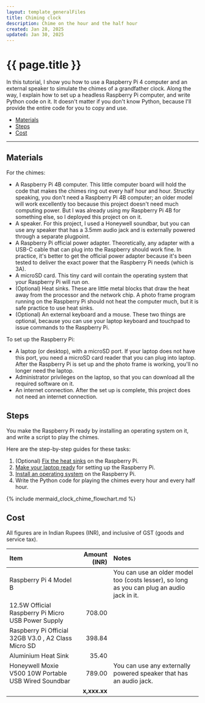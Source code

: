 ```yaml
---
layout: template_generalFiles
title: Chiming clock
description: Chime on the hour and the half hour
created: Jan 28, 2025
updated: Jan 30, 2025
---
```


# {{ page.title }}

In this tutorial, I show you how to use a Raspberry Pi 4 computer and an external speaker to simulate the chimes of a grandfather clock. Along the way, I explain how to set up a headless Raspberry Pi computer, and write Python code on it. It doesn't matter if you don't know Python, because I'll provide the entire code for you to copy and use.

-  [Materials](#materials)
-  [Steps](#steps)
-  [Cost](#cost)

<hr/>

## Materials

For the chimes:

-  A Raspberry Pi 4B computer. This little computer board will hold the code that makes the chimes ring out every half hour and hour. Structky speaking, you don't need a Raspberry Pi 4B computer; an older model will work excellently too because this project doesn't need much computing power. But I was already using my Raspberry Pi 4B for something else, so I deployed this project on on it.
-  A speaker. For this project, I used a Honeywell soundbar, but you can use any speaker that has a 3.5mm audio jack and is externally powered through a separate plugpoint.
-  A Raspberry Pi official power adapter. Theoretically, any adapter with a USB-C cable that can plug into the Raspberry should work fine. In practice, it's better to get the official power adapter because it's been tested to deliver the exact power that the Raspberry Pi needs (which is 3A).
-  A microSD card. This tiny card will contain the operating system that your Raspberry Pi will run on.
-  (Optional) Heat sinks. These are little metal blocks that draw the heat away from the processor and the network chip. A photo frame program running on the Raspberry Pi should not heat the computer much, but it is safe practice to use heat sinks.
-  (Optional) An external keyboard and a mouse. These two things are optional, because you can use your laptop keyboard and touchpad to issue commands to the Raspberry Pi.

To set up the Raspberry Pi:

-  A laptop (or desktop), with a microSD port. If your laptop does not have this port, you need a microSD card reader that you can plug into laptop. After the Raspberry Pi is set up and the photo frame is working, you'll no longer need the laptop.
-  Administrator privileges on the laptop, so that you can download all the required software on it.
-  An internet connection. After the set up is complete, this project does not need an internet connection.

## Steps

You make the Raspberry Pi ready by installing an operating system on it, and write a script to play the chimes.

Here are the step-by-step guides for these tasks:

1.  (Optional) [Fix the heat sinks](pi_4_attach_heatsink.md) on the Raspberry Pi.
1.  [Make your laptop ready](set_up_laptop.md) for setting up the Raspberry Pi.
1.  [Install an operating system](pi_4_install_os.md) on the Raspberry Pi.
1.  Write the Python code for playing the chimes every hour and every half hour.

{% include mermaid_clock_chime_flowchart.md %}

## Cost

All figures are in Indian Rupees (INR), and inclusive of GST (goods and service tax).

| Item | Amount (INR) | Notes |
| :---- | -----------: | :------ |
| Raspberry Pi 4 Model B |  | You can use an older model too (costs lesser), so long as you can plug an audio jack in it. |
| 12.5W Official Raspberry Pi Micro USB Power Supply | 708.00 | |
| Raspberry Pi Official 32GB V3.0 , A2 Class Micro SD | 398.84 | |
| Aluminium Heat Sink | 35.40 | |
| Honeywell Moxie V500 10W Portable USB Wired Soundbar  | 789.00 | You can use any externally powered speaker that has an audio jack. |
| | **x,xxx.xx**| |
